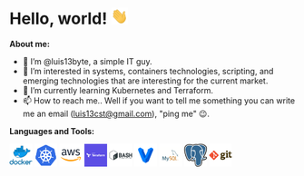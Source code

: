 # Hello, world! <img src="https://raw.githubusercontent.com/luis13byte/luis13byte/main/gifs/wave.gif" width="30px">

**About me:** 

- 👋 I’m @luis13byte, a simple IT guy.
- 👀 I’m interested in systems, containers technologies, scripting, and emerging technologies that are interesting for the current market.
- 🌱 I’m currently learning Kubernetes and Terraform.
- 📫 How to reach me.. Well if you want to tell me something you can write me an email (luis13cst@gmail.com), "ping me" :wink:.

**Languages and Tools:**  

<code><img height="40" src="https://raw.githubusercontent.com/github/explore/main/topics/docker/docker.png"></code>
<code><img height="40" src="https://raw.githubusercontent.com/github/explore/main/topics/kubernetes/kubernetes.png"></code>
<code><img height="40" src="https://raw.githubusercontent.com/github/explore/main/topics/aws/aws.png"></code>
<code><img height="40" src="https://raw.githubusercontent.com/github/explore/main/topics/terraform/terraform.png"></code>
<code><img height="40" src="https://raw.githubusercontent.com/github/explore/main/topics/bash/bash.png"></code>
<code><img height="40" src="https://raw.githubusercontent.com/github/explore/main/topics/vagrant/vagrant.png"></code>
<code><img height="40" src="https://raw.githubusercontent.com/github/explore/main/topics/mysql/mysql.png"></code>
<code><img height="40" src="https://raw.githubusercontent.com/github/explore/main/topics/postgresql/postgresql.png"></code>
<code><img height="40" src="https://raw.githubusercontent.com/github/explore/main/topics/git/git.png"></code>

<!---
**Stats:**  
<img align="center" src="https://github-readme-stats.vercel.app/api/?username=luis13byte&theme=chartreuse-dark" />
--->

<!---
luis13byte/luis13byte is a ✨ special ✨ repository because its `README.md` (this file) appears on your GitHub profile.
You can click the Preview link to take a look at your changes.
--->
